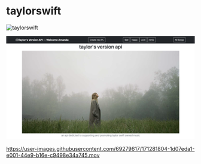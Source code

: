 # taylorswift

![taylorswift](https://youtu.be/I5YzRtpgTa4)

![taylorswift](taylor.png)


https://user-images.githubusercontent.com/69279617/171281804-1d07eda1-e001-44e9-b16e-c9498e34a745.mov

